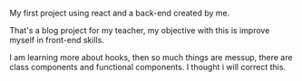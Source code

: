 My first project using react and a back-end created by me.

That's a blog project for my teacher, my objective with this is improve myself in front-end skills.

I am learning more about hooks, then so much things are messup, there are class components and functional components. I thought i will correct this.
